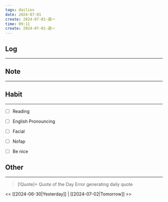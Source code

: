 ```yaml
---
tags: dailies  
date: 2024-07-01
create: 2024-07-01-週一
time: 09:11
create: 2024-07-01-週一
---
```


## Log
---


## Note
---


## Habit
---
- [ ] Reading
- [ ] English Pronouncing
- [ ] Facial
- [ ] Nofap
- [ ] Be nice


## Other
---

> [!Quote]+ Quote of the Day
> Error generating daily quote

<< [[2024-06-30|Yesterday]] | [[2024-07-02|Tomorrow]] >>